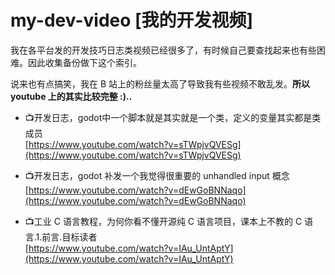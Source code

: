 # my-dev-video [我的开发视频]
我在各平台发的开发技巧日志类视频已经很多了，有时候自己要查找起来也有些困难。因此收集备份做下这个索引。

说来也有点搞笑，我在 B 站上的粉丝量太高了导致我有些视频不敢乱发。<b>所以 youtube 上的其实比较完整 :)..</b> 

- 📺开发日志，godot中一个脚本就是其实就是一个类，定义的变量其实都是类成员  
[https://www.youtube.com/watch?v=sTWpjvQVESg](https://www.youtube.com/watch?v=sTWpjvQVESg)

- 📺开发日志，godot 补发一个我觉得很重要的 unhandled input 概念  
[https://www.youtube.com/watch?v=dEwGoBNNaqo](https://www.youtube.com/watch?v=dEwGoBNNaqo)

- 📺工业 C 语言教程，为何你看不懂开源纯 C 语言项目，课本上不教的 C 语言.1.前言.目标读者  
[https://www.youtube.com/watch?v=IAu_UntAptY](https://www.youtube.com/watch?v=IAu_UntAptY)



